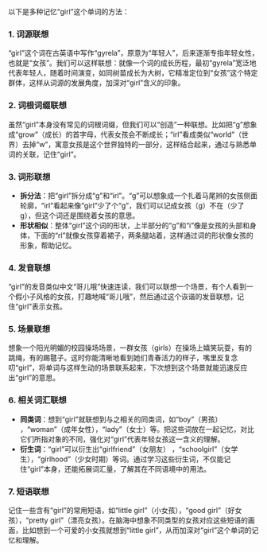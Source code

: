 以下是多种记忆“girl”这个单词的方法：

### 1. 词源联想
“girl”这个词在古英语中写作“gyrela”，原意为“年轻人”，后来逐渐专指年轻女性，也就是“女孩”。我们可以这样联想：就像一个词的成长历程，最初“gyrela”宽泛地代表年轻人，随着时间演变，如同树苗成长为大树，它精准定位到“女孩”这个特定群体，这样从词源的发展角度，加深对“girl”含义的印象。

### 2. 词根词缀联想
虽然“girl”本身没有常见的词根词缀，但我们可以“创造”一种联想。比如把“g”想象成“grow”（成长）的首字母，代表女孩会不断成长；“irl”看成类似“world”（世界）去掉“w”，寓意女孩是这个世界独特的一部分，这样结合起来，通过与熟悉单词的关联，记住“girl”。

### 3. 词形联想
 - **拆分法**：把“girl”拆分成“g”和“irl”。“g”可以想象成一个扎着马尾辫的女孩侧面轮廓，“irl”看起来像“girl”少了个“g”，我们可以记成女孩（g）不在（少了g），但这个词还是围绕着女孩的意思。
 - **形状相似**：整体“girl”这个词的形状，上半部分的“g”和“i”像是女孩的头部和身体，下面的“rl”就像女孩穿着裙子，两条腿站着，这样通过词的形状像女孩的形象，帮助记忆。

### 4. 发音联想
“girl”的发音类似中文“哥儿哦”快速连读，我们可以联想一个场景，有个人看到一个假小子风格的女孩，打趣地喊“哥儿哦”，然后通过这个诙谐的发音联想，记住“girl”表示女孩。

### 5. 场景联想
想象一个阳光明媚的校园操场场景，一群女孩（girls）在操场上嬉笑玩耍，有的跳绳，有的踢毽子。这时你能清晰地看到她们青春活力的样子，嘴里反复念叨“girl”，将单词与这样生动的场景联系起来，下次想到这个场景就能迅速反应出“girl”的意思。

### 6. 相关词汇联想
 - **同类词**：想到“girl”就联想到与之相关的同类词，如“boy”（男孩） ，“woman”（成年女性），“lady”（女士）等。把这些词放在一起记忆，对比它们所指对象的不同，强化对“girl”代表年轻女孩这一含义的理解。
 - **衍生词**：“girl”可以衍生出“girlfriend”（女朋友） ，“schoolgirl”（女学生），“girlhood”（少女时期）等词。通过学习这些衍生词，不仅能记住“girl”本身，还能拓展词汇量，了解其在不同语境中的用法。

### 7. 短语联想
记住一些含有“girl”的常用短语，如“little girl”（小女孩），“good girl”（好女孩），“pretty girl”（漂亮女孩）。在脑海中想象不同类型的女孩对应这些短语的画面，比如想到一个可爱的小女孩就想到“little girl”，从而加深对“girl”这个单词的记忆和理解。 